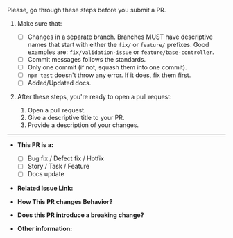 Please, go through these steps before you submit a PR.

1. Make sure that:

   - [ ] Changes in a separate branch. Branches MUST have descriptive names that start with either the `fix/` or `feature/` prefixes. Good examples are: `fix/validation-issue` or `feature/base-controller`.
   - [ ] Commit messages follows the standards.
   - [ ] Only one commit (if not, squash them into one commit).
   - [ ] `npm test` doesn't throw any error. If it does, fix them first.
   - [ ] Added/Updated docs.

2. After these steps, you're ready to open a pull request:

   1. Open a pull request.
   2. Give a descriptive title to your PR.
   3. Provide a description of your changes.

---

- **This PR is a:**

  - [ ] Bug fix / Defect fix / Hotfix
  - [ ] Story / Task / Feature
  - [ ] Docs update

- **Related Issue Link:**

- **How This PR changes Behavior?**

- **Does this PR introduce a breaking change?**

- **Other information:**
